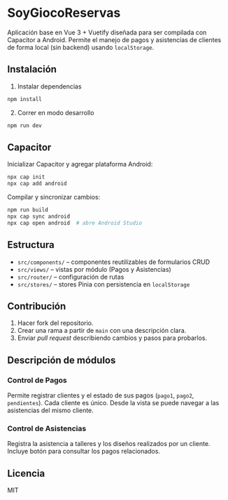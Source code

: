 # SoyGiocoReservas

Aplicación base en Vue 3 + Vuetify diseñada para ser compilada con Capacitor a Android. Permite el manejo de pagos y asistencias de clientes de forma local (sin backend) usando `localStorage`.

## Instalación

1. Instalar dependencias

```bash
npm install
```

2. Correr en modo desarrollo

```bash
npm run dev
```

## Capacitor

Inicializar Capacitor y agregar plataforma Android:

```bash
npx cap init
npx cap add android
```

Compilar y sincronizar cambios:

```bash
npm run build
npx cap sync android
npx cap open android  # abre Android Studio
```

## Estructura

- `src/components/` – componentes reutilizables de formularios CRUD
- `src/views/` – vistas por módulo (Pagos y Asistencias)
- `src/router/` – configuración de rutas
- `src/stores/` – stores Pinia con persistencia en `localStorage`

## Contribución

1. Hacer fork del repositorio.
2. Crear una rama a partir de `main` con una descripción clara.
3. Enviar *pull request* describiendo cambios y pasos para probarlos.

## Descripción de módulos

### Control de Pagos
Permite registrar clientes y el estado de sus pagos (`pago1`, `pago2`, `pendientes`). Cada cliente es único. Desde la vista se puede navegar a las asistencias del mismo cliente.

### Control de Asistencias
Registra la asistencia a talleres y los diseños realizados por un cliente. Incluye botón para consultar los pagos relacionados.

## Licencia

MIT

